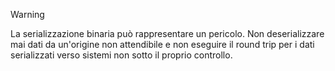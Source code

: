> [!WARNING]
> La serializzazione binaria può rappresentare un pericolo. Non deserializzare mai dati da un'origine non attendibile e non eseguire il round trip per i dati serializzati verso sistemi non sotto il proprio controllo.
